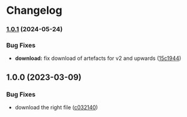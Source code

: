 # Changelog

### [1.0.1](https://www.github.com/pdemagny/asdf-teller/compare/v1.0.0...v1.0.1) (2024-05-24)


### Bug Fixes

* **download:** fix download of artefacts for v2 and upwards ([15c1944](https://www.github.com/pdemagny/asdf-teller/commit/15c19447f2935e34b3da69b7843015a7b33ec53f))

## 1.0.0 (2023-03-09)


### Bug Fixes

* download the right file ([c032140](https://www.github.com/pdemagny/asdf-teller/commit/c0321407629c67d388a9c5d199adc47246c7dbcc))

